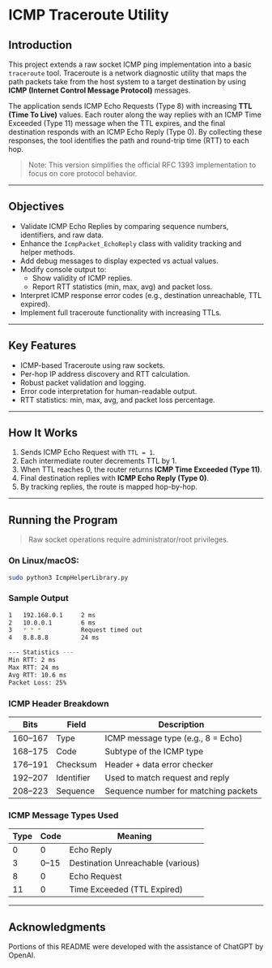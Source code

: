 # ICMP Traceroute Utility

## Introduction

This project extends a raw socket ICMP ping implementation into a basic `traceroute` tool. Traceroute is a network diagnostic utility that maps the path packets take from the host system to a target destination by using **ICMP (Internet Control Message Protocol)** messages.

The application sends ICMP Echo Requests (Type 8) with increasing **TTL (Time To Live)** values. Each router along the way replies with an ICMP Time Exceeded (Type 11) message when the TTL expires, and the final destination responds with an ICMP Echo Reply (Type 0). By collecting these responses, the tool identifies the path and round-trip time (RTT) to each hop.

> Note: This version simplifies the official RFC 1393 implementation to focus on core protocol behavior.

---

## Objectives

- Validate ICMP Echo Replies by comparing sequence numbers, identifiers, and raw data.
- Enhance the `IcmpPacket_EchoReply` class with validity tracking and helper methods.
- Add debug messages to display expected vs actual values.
- Modify console output to:
  - Show validity of ICMP replies.
  - Report RTT statistics (min, max, avg) and packet loss.
- Interpret ICMP response error codes (e.g., destination unreachable, TTL expired).
- Implement full traceroute functionality with increasing TTLs.

---

## Key Features

- ICMP-based Traceroute using raw sockets.
- Per-hop IP address discovery and RTT calculation.
- Robust packet validation and logging.
- Error code interpretation for human-readable output.
- RTT statistics: min, max, avg, and packet loss percentage.

---

## How It Works

1. Sends ICMP Echo Request with `TTL = 1`.
2. Each intermediate router decrements TTL by 1.
3. When TTL reaches 0, the router returns **ICMP Time Exceeded (Type 11)**.
4. Final destination replies with **ICMP Echo Reply (Type 0)**.
5. By tracking replies, the route is mapped hop-by-hop.

---

## Running the Program

> Raw socket operations require administrator/root privileges.

### On Linux/macOS:
```bash
sudo python3 IcmpHelperLibrary.py
```

### Sample Output
```bash
1   192.168.0.1     2 ms
2   10.0.0.1        6 ms
3   * * *           Request timed out
4   8.8.8.8         24 ms

--- Statistics ---
Min RTT: 2 ms
Max RTT: 24 ms
Avg RTT: 10.6 ms
Packet Loss: 25%
```

### ICMP Header Breakdown

| Bits     | Field      | Description                              |
|----------|------------|------------------------------------------|
| 160–167  | Type       | ICMP message type (e.g., 8 = Echo)       |
| 168–175  | Code       | Subtype of the ICMP type                 |
| 176–191  | Checksum   | Header + data error checker              |
| 192–207  | Identifier | Used to match request and reply          |
| 208–223  | Sequence   | Sequence number for matching packets     |


### ICMP Message Types Used

| Type | Code | Meaning                           |
| ---- | ---- | --------------------------------- |
| 0    | 0    | Echo Reply                        |
| 3    | 0–15 | Destination Unreachable (various) |
| 8    | 0    | Echo Request                      |
| 11   | 0    | Time Exceeded (TTL Expired)       |

---

## Acknowledgments

Portions of this README were developed with the assistance of ChatGPT by OpenAI.